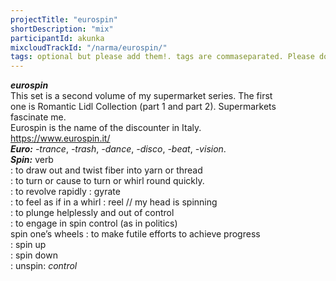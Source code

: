 ```yaml
---
projectTitle: "eurospin"
shortDescription: "mix"
participantId: akunka
mixcloudTrackId: "/narma/eurospin/"
tags: optional but please add them!. tags are commaseparated. Please doublequote!
---
```


**_eurospin_**  
This set is a second volume of my supermarket series. The first  
one is Romantic Lidl Collection (part 1 and part 2). Supermarkets  
fascinate me.  
Eurospin is the name of the discounter in Italy.  
https://www.eurospin.it/  
**_Euro:_** _-trance_, _-trash_, _-dance_, _-disco_, _-beat_, _-vision_.  
**_Spin:_** verb  
: to draw out and twist fiber into yarn or thread  
: to turn or cause to turn or whirl round quickly.  
: to revolve rapidly : gyrate  
: to feel as if in a whirl : reel // my head is spinning  
: to plunge helplessly and out of control  
: to engage in spin control (as in politics)  
spin one’s wheels : to make futile efforts to achieve progress  
: spin up  
: spin down  
: unspin: _control_
